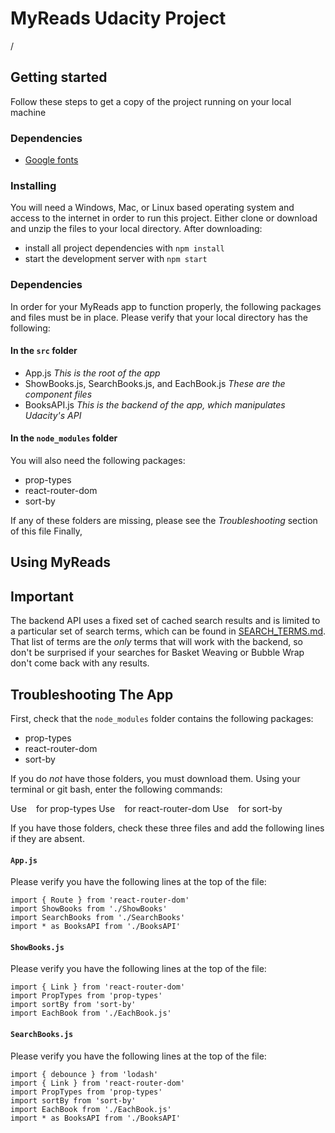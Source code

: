 # MyReads Udacity Project

/


## Getting started

Follow these steps to get a copy of the project running on your local machine


### Dependencies

* [Google fonts](http://fonts.googleapis.com/)


### Installing

You will need a Windows, Mac, or Linux based operating system and access to the internet in order to run this project.
Either clone or download and unzip the files to your local directory. After downloading:

* install all project dependencies with `npm install`
* start the development server with `npm start`


###  Dependencies

In order for your MyReads app to function properly, the following packages and files must be in place.
Please verify that your local directory has the following:

#### In the `src` folder

* App.js _This is the root of the app_
* ShowBooks.js, SearchBooks.js, and EachBook.js _These are the component files_
* BooksAPI.js _This is the backend of the app, which manipulates Udacity's API_


#### In the `node_modules` folder

You will also need the following packages:

* prop-types
* react-router-dom
* sort-by

If any of these folders are missing, please see the _Troubleshooting_ section of this file
Finally,


## Using MyReads



## Important
The backend API uses a fixed set of cached search results and is limited to a particular set of search terms, which can be found in [SEARCH_TERMS.md](SEARCH_TERMS.md). That list of terms are the _only_ terms that will work with the backend, so don't be surprised if your searches for Basket Weaving or Bubble Wrap don't come back with any results.


## Troubleshooting The App

First, check that the `node_modules` folder contains the following packages:

* prop-types
* react-router-dom
* sort-by

If you do _not_ have those folders, you must download them. Using your terminal or git bash, enter the following commands:

Use ` ` for prop-types
Use ` ` for react-router-dom
Use ` ` for sort-by
 

If you have those folders, check these three files and add the following lines if they are absent.

#### `App.js`

Please verify you have the following lines at the top of the file:

```
import { Route } from 'react-router-dom'
import ShowBooks from './ShowBooks'
import SearchBooks from './SearchBooks'
import * as BooksAPI from './BooksAPI'
```


#### `ShowBooks.js`

Please verify you have the following lines at the top of the file:

```
import { Link } from 'react-router-dom'
import PropTypes from 'prop-types'
import sortBy from 'sort-by'
import EachBook from './EachBook.js'
```


#### `SearchBooks.js`

Please verify you have the following lines at the top of the file:

```
import { debounce } from 'lodash'
import { Link } from 'react-router-dom'
import PropTypes from 'prop-types'
import sortBy from 'sort-by'
import EachBook from './EachBook.js'
import * as BooksAPI from './BooksAPI'
```
